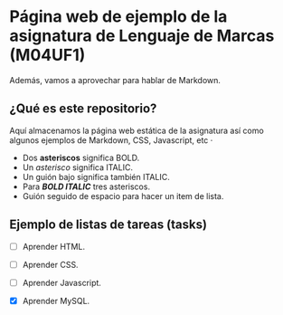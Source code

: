 


# Página web de ejemplo de la asignatura de Lenguaje de Marcas (M04UF1)


Además, vamos a aprovechar para hablar de Markdown.

## ¿Qué es este repositorio?

Aquí almacenamos la página web estática de la asignatura así como algunos ejemplos de Markdown, CSS, Javascript, etc
·

- Dos **asteriscos** significa BOLD.
- Un *asterisco* significa ITALIC.
- Un guión bajo significa también ITALIC.
- Para ***BOLD ITALIC*** tres asteriscos.
- Guión seguido de espacio para hacer un item de lista.

## Ejemplo de listas de tareas (tasks)

- [ ] Aprender HTML.
- [ ] Aprender CSS.
- [ ] Aprender Javascript.
- [x] Aprender MySQL.

